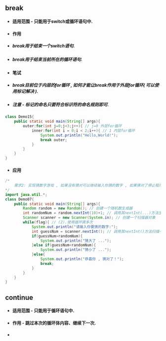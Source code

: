 ## break

* #### 适用范围 - 只能用于switch或循环语句中.
* #### 作用
* ##### break用于结束一个switch语句.
* ##### break用于结束当前所在的循环语句.
* #### 笔试
* ##### break目前位于内层的for循环 , 如何才能让break作用于外层for循环\( 可以使用标记解决 \).
* ##### 注意 - 标记的命名只要符合标识符的命名规则即可.

```java
class Demo15{
    public static void main(String[] args){
        outer:for(int j=0;j<3;j++){ // j=0 外层for循环
            inner:for(int i = 0;i < 2;i++){ // 1 内层for循环
                System.out.println("Hello,World!");
                break outer;
            }
        }
    }
}
```

* #### 应用

```java
/*
    需求2: 实现猜数字游戏 , 如果没有猜对可以继续输入你猜的数字 , 如果猜对了停止程序
*/
import java.util.*;
class Demo07{
    public static void main(String[] args){
        Random random = new Random(); // 创建一个随机数生成器
        int randomNum = random.nextInt(10)+1; // 调用其nextInt(...)方法生成一个随机数(1~10)
        Scanner scanner = new Scanner(System.in); // 创建一个扫描器对象
        while(flag){ // (2).使用循环猜多次
            System.out.println("请输入你要猜的数字:");
            int guessNum = scanner.nextInt(); // 调用其nextInt()方法扫描一个数字
            if(guessNum>randomNum){
                System.out.println("猜大了 ...");
            }else if(guessNum<randomNum){
                System.out.println("猜小了 ...");
            }else{
                System.out.println("恭喜你 , 猜对了！");
                break;
            }    
        }
    }
}
```

## continue

* #### 适用范围 - 只能用于循环语句中.
* #### 作用 - 跳过本次的循环体内容、继续下一次.
* #### 



